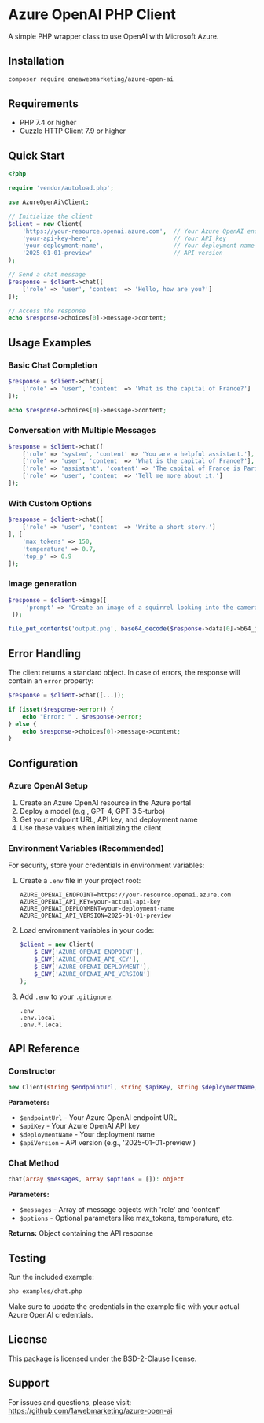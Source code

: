 # Azure OpenAI PHP Client

A simple PHP wrapper class to use OpenAI with Microsoft Azure.

## Installation

```bash
composer require oneawebmarketing/azure-open-ai
```

## Requirements

- PHP 7.4 or higher
- Guzzle HTTP Client 7.9 or higher

## Quick Start

```php
<?php

require 'vendor/autoload.php';

use AzureOpenAi\Client;

// Initialize the client
$client = new Client(
    'https://your-resource.openai.azure.com',  // Your Azure OpenAI endpoint
    'your-api-key-here',                       // Your API key
    'your-deployment-name',                    // Your deployment name
    '2025-01-01-preview'                       // API version
);

// Send a chat message
$response = $client->chat([
    ['role' => 'user', 'content' => 'Hello, how are you?']
]);

// Access the response
echo $response->choices[0]->message->content;
```

## Usage Examples

### Basic Chat Completion

```php
$response = $client->chat([
    ['role' => 'user', 'content' => 'What is the capital of France?']
]);

echo $response->choices[0]->message->content;
```

### Conversation with Multiple Messages

```php
$response = $client->chat([
    ['role' => 'system', 'content' => 'You are a helpful assistant.'],
    ['role' => 'user', 'content' => 'What is the capital of France?'],
    ['role' => 'assistant', 'content' => 'The capital of France is Paris.'],
    ['role' => 'user', 'content' => 'Tell me more about it.']
]);
```

### With Custom Options

```php
$response = $client->chat([
    ['role' => 'user', 'content' => 'Write a short story.']
], [
    'max_tokens' => 150,
    'temperature' => 0.7,
    'top_p' => 0.9
]);
```

### Image generation

```php
$response = $client->image([
     'prompt' => 'Create an image of a squirrel looking into the camera i can use as avatar'
 ]);

file_put_contents('output.png', base64_decode($response->data[0]->b64_json));
```

## Error Handling

The client returns a standard object. In case of errors, the response will contain an `error` property:

```php
$response = $client->chat([...]);

if (isset($response->error)) {
    echo "Error: " . $response->error;
} else {
    echo $response->choices[0]->message->content;
}
```

## Configuration

### Azure OpenAI Setup

1. Create an Azure OpenAI resource in the Azure portal
2. Deploy a model (e.g., GPT-4, GPT-3.5-turbo)
3. Get your endpoint URL, API key, and deployment name
4. Use these values when initializing the client

### Environment Variables (Recommended)

For security, store your credentials in environment variables:

1. Create a `.env` file in your project root:
   ```env
   AZURE_OPENAI_ENDPOINT=https://your-resource.openai.azure.com
   AZURE_OPENAI_API_KEY=your-actual-api-key
   AZURE_OPENAI_DEPLOYMENT=your-deployment-name
   AZURE_OPENAI_API_VERSION=2025-01-01-preview
   ```

2. Load environment variables in your code:
   ```php
   $client = new Client(
       $_ENV['AZURE_OPENAI_ENDPOINT'],
       $_ENV['AZURE_OPENAI_API_KEY'],
       $_ENV['AZURE_OPENAI_DEPLOYMENT'],
       $_ENV['AZURE_OPENAI_API_VERSION']
   );
   ```

3. Add `.env` to your `.gitignore`:
   ```
   .env
   .env.local
   .env.*.local
   ```

## API Reference

### Constructor

```php
new Client(string $endpointUrl, string $apiKey, string $deploymentName, string $apiVersion)
```

**Parameters:**
- `$endpointUrl` - Your Azure OpenAI endpoint URL
- `$apiKey` - Your Azure OpenAI API key
- `$deploymentName` - Your deployment name
- `$apiVersion` - API version (e.g., '2025-01-01-preview')

### Chat Method

```php
chat(array $messages, array $options = []): object
```

**Parameters:**
- `$messages` - Array of message objects with 'role' and 'content'
- `$options` - Optional parameters like max_tokens, temperature, etc.

**Returns:** Object containing the API response

## Testing

Run the included example:

```bash
php examples/chat.php
```

Make sure to update the credentials in the example file with your actual Azure OpenAI credentials.

## License

This package is licensed under the BSD-2-Clause license.

## Support

For issues and questions, please visit: https://github.com/1awebmarketing/azure-open-ai 